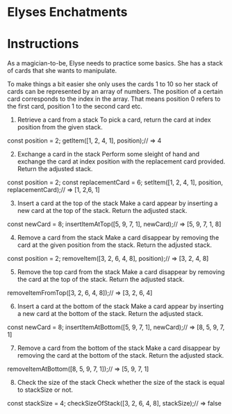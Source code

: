 # Elyses Enchatments

# Instructions
As a magician-to-be, Elyse needs to practice some basics. She has a stack of cards that she wants to manipulate.

To make things a bit easier she only uses the cards 1 to 10 so her stack of cards can be represented by an array of numbers. The position of a certain card corresponds to the index in the array. That means position 0 refers to the first card, position 1 to the second card etc.

1. Retrieve a card from a stack
To pick a card, return the card at index position from the given stack.

const position = 2;
getItem([1, 2, 4, 1], position);// => 4

2. Exchange a card in the stack
Perform some sleight of hand and exchange the card at index position with the replacement card provided. Return the adjusted stack.

const position = 2;
const replacementCard = 6;
setItem([1, 2, 4, 1], position, replacementCard);// => [1, 2,6, 1]

3. Insert a card at the top of the stack
Make a card appear by inserting a new card at the top of the stack. Return the adjusted stack.

const newCard = 8;
insertItemAtTop([5, 9, 7, 1], newCard);// => [5, 9, 7, 1, 8]

4. Remove a card from the stack
Make a card disappear by removing the card at the given position from the stack. Return the adjusted stack.

const position = 2;
removeItem([3, 2, 6, 4, 8], position);// => [3, 2, 4, 8]

5. Remove the top card from the stack
Make a card disappear by removing the card at the top of the stack. Return the adjusted stack.

removeItemFromTop([3, 2, 6, 4, 8]);// => [3, 2, 6, 4]

6. Insert a card at the bottom of the stack
Make a card appear by inserting a new card at the bottom of the stack. Return the adjusted stack.

const newCard = 8;
insertItemAtBottom([5, 9, 7, 1], newCard);// => [8, 5, 9, 7, 1]

7. Remove a card from the bottom of the stack
Make a card disappear by removing the card at the bottom of the stack. Return the adjusted stack.

removeItemAtBottom([8, 5, 9, 7, 1]);// => [5, 9, 7, 1]

8. Check the size of the stack
Check whether the size of the stack is equal to stackSize or not.

const stackSize = 4;
checkSizeOfStack([3, 2, 6, 4, 8], stackSize);// => false